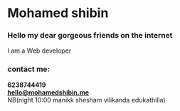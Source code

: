 # Mohamed shibin <br>
### Hello my dear gorgeous friends on the internet
I am a Web developer <br>
### contact me:
**6238744419** <br>
**hello@mohamedshibin.me** <br>
NB(night 10:00 manikk shesham vilikanda edukathilla)
